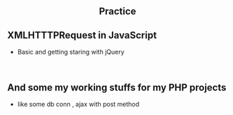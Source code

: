 <h2 align=center> Practice </h2>

## XMLHTTTPRequest in JavaScript
- Basic and getting staring with jQuery
<br />

## And some my working stuffs for my PHP projects 
- like some db conn , ajax with post method 
